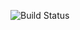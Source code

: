 ![Build Status](https://img.shields.io/github/actions/workflow/status/gthanasis/aiman/main.yml?branch=main)
